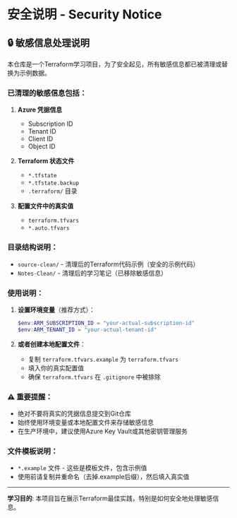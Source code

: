 # 安全说明 - Security Notice

## 🔒 敏感信息处理说明

本仓库是一个Terraform学习项目，为了安全起见，所有敏感信息都已被清理或替换为示例数据。

### 已清理的敏感信息包括：

1. **Azure 凭据信息**
   - Subscription ID
   - Tenant ID  
   - Client ID
   - Object ID

2. **Terraform 状态文件**
   - `*.tfstate`
   - `*.tfstate.backup`
   - `.terraform/` 目录

3. **配置文件中的真实值**
   - `terraform.tfvars`
   - `*.auto.tfvars`

### 目录结构说明：

- `source-clean/` - 清理后的Terraform代码示例（安全的示例代码）
- `Notes-Clean/` - 清理后的学习笔记（已移除敏感信息）

### 使用说明：

1. **设置环境变量**（推荐方式）：
   ```powershell
   $env:ARM_SUBSCRIPTION_ID = "your-actual-subscription-id"
   $env:ARM_TENANT_ID = "your-actual-tenant-id"
   ```

2. **或者创建本地配置文件**：
   - 复制 `terraform.tfvars.example` 为 `terraform.tfvars`
   - 填入你的真实配置值
   - 确保 `terraform.tfvars` 在 `.gitignore` 中被排除

### ⚠️ 重要提醒：

- 绝对不要将真实的凭据信息提交到Git仓库
- 始终使用环境变量或本地配置文件来存储敏感信息
- 在生产环境中，建议使用Azure Key Vault或其他密钥管理服务

### 文件模板说明：

- `*.example` 文件 - 这些是模板文件，包含示例值
- 使用前请复制并重命名（去掉.example后缀），然后填入真实值

---

**学习目的**: 本项目旨在展示Terraform最佳实践，特别是如何安全地处理敏感信息。
